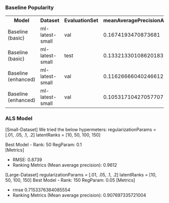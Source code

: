 ### Baseline Popularity

<table>
<tbody>
<tr>
<th>Model</th>
<th>Dataset</th>
<th>EvaluationSet</th>
<th>meanAveragePrecisionAtK</th>
<th>precisionAtK</th>
<th>ndcgAtK</th>
<th>recallAtK</th>
<th>RMSE</th>
<th>MAE</th>
</tr>
<tr>
<td>Baseline (basic)</td>
<td>ml-latest-small</td>
<td>val</td>
<td>0.1674193470873681</td>
<td>0.2657575757575758</td>
<td>0.30717186305586314</td>
<td>0.214635171587694</td>
<td>2.8900682424959547</td>
<td>2.6847254988141294</td>
</tr>
<tr>
<td>Baseline (basic)</td>
<td>ml-latest-small</td>
<td>test</td>
<td>0.13321330108620183</td>
<td>0.2497222222222223</td>
<td>0.30966303059594186</td>
<td>0.2512609472993407</td>
<td>2.716885155902375</td>
<td>2.5017895715351215</td>
</tr>
<tr>
<td>Baseline (enhanced)</td>
<td>ml-latest-small</td>
<td>val</td>
<td>0.11626666040246612</td>
<td>0.23060606060606068</td>
<td>0.27970893328293994</td>
<td>0.18752662891535993</td>
<td>0.9102298086888437</td>
<td>0.7173907756647717</td>
</tr>
<tr>
<td>Baseline (enhanced)</td>
<td>ml-latest-small</td>
<td>val</td>
<td>0.10531710427057707</td>
<td>0.21250000000000005</td>
<td>0.2581285662043938</td>
<td>0.20779147043731516</td>
<td>0.9265907297592388</td>
<td>0.7279776166058616</td>
</tr>
</tbody>
</table>



### ALS Model
[Small-Dataset]
We tried the below hypermeters:
regularizationParams = [.01, .05, .1, .2]
latentRanks = [10, 50, 100, 150]

Best Model - Rank: 50  RegParam: 0.1  
[Metrics]
 - RMSE: 0.8739 
 - Ranking Metrics (Mean average precision): 0.9612

[Large-Dataset]
regularizationParams = [.01, .05, .1, .2]
latentRanks = [10, 50, 100, 150]
Best Model - Rank: 150  RegParam: 0.05
[Metrics]
 - rmse 0.7153376384085554
 - Ranking Metrics (Mean average precision): 0.907697335721004
